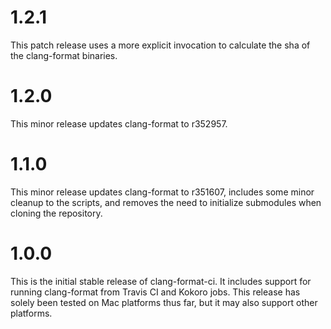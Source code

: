 # 1.2.1

This patch release uses a more explicit invocation to calculate the sha of the clang-format
binaries.

# 1.2.0

This minor release updates clang-format to r352957.

# 1.1.0

This minor release updates clang-format to r351607, includes some minor cleanup to the scripts, and
removes the need to initialize submodules when cloning the repository.

# 1.0.0

This is the initial stable release of clang-format-ci. It includes support for running clang-format
from Travis CI and Kokoro jobs. This release has solely been tested on Mac platforms thus far, but
it may also support other platforms.


